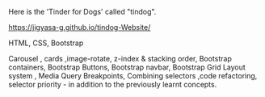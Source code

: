 Here is the 'Tinder for Dogs' called "tindog".

https://jigyasa-g.github.io/tindog-Website/

HTML, CSS, Bootstrap

Carousel , cards ,image-rotate, z-index & stacking order, Bootstrap containers, Bootstrap Buttons, Bootstrap navbar, Bootstrap Grid Layout system , Media Query Breakpoints, Combining selectors ,code refactoring, selector priority - in addition to the previously learnt concepts.
